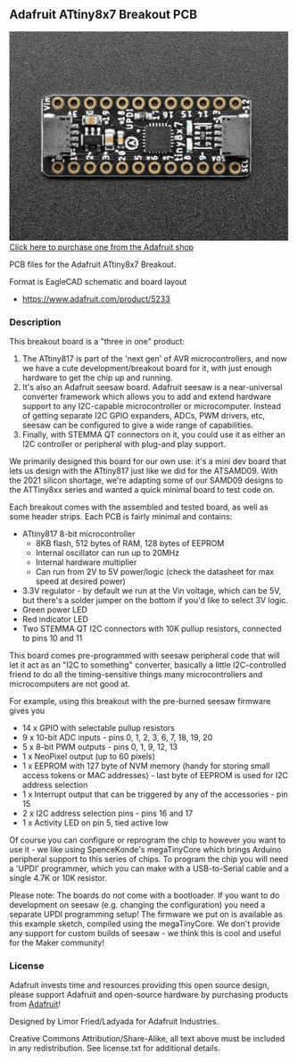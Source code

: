 ## Adafruit ATtiny8x7 Breakout PCB

<a href="http://www.adafruit.com/products/5233"><img src="assets/5233.jpg?raw=true" width="500px"><br/>
Click here to purchase one from the Adafruit shop</a>

PCB files for the Adafruit ATtiny8x7 Breakout. 

Format is EagleCAD schematic and board layout
* https://www.adafruit.com/product/5233

### Description

This breakout board is a "three in one" product:

1. The ATtiny817 is part of the 'next gen' of AVR microcontrollers, and now we have a cute development/breakout board for it, with just enough hardware to get the chip up and running.
2. It's also an Adafruit seesaw board. Adafruit seesaw is a near-universal converter framework which allows you to add and extend hardware support to any I2C-capable microcontroller or microcomputer. Instead of getting separate I2C GPIO expanders, ADCs, PWM drivers, etc, seesaw can be configured to give a wide range of capabilities.
3. Finally, with STEMMA QT connectors on it, you could use it as either an I2C controller or peripheral with plug-and play support.

We primarily designed this board for our own use: it's a mini dev board that lets us design with the ATtiny817 just like we did for the ATSAMD09. With the 2021 silicon shortage, we're adapting some of our SAMD09 designs to the ATTiny8xx series and wanted a quick minimal board to test code on.

Each breakout comes with the assembled and tested board, as well as some header strips. Each PCB is fairly minimal and contains:

* ATtiny817 8-bit microcontroller
    * 8KB flash, 512 bytes of RAM, 128 bytes of EEPROM
    * Internal oscillator can run up to 20MHz
    * Internal hardware multiplier
    * Can run from 2V to 5V power/logic (check the datasheet for max speed at desired power)
* 3.3V regulator - by default we run at the Vin voltage, which can be 5V, but there's a solder jumper on the bottom if you'd like to select 3V logic.
* Green power LED
* Red indicator LED
* Two STEMMA QT I2C connectors with 10K pullup resistors, connected to pins 10 and 11

This board comes pre-programmed with seesaw peripheral code that will let it act as an "I2C to something" converter, basically a little I2C-controlled friend to do all the timing-sensitive things many microcontrollers and microcomputers are not good at.

For example, using this breakout with the pre-burned seesaw firmware gives you

* 14 x GPIO with selectable pullup resistors
* 9 x 10-bit ADC inputs - pins 0, 1, 2, 3, 6, 7, 18, 19, 20
* 5 x 8-bit PWM outputs - pins 0, 1, 9, 12, 13
* 1 x NeoPixel output (up to 60 pixels)
* 1 x EEPROM with 127 byte of NVM memory (handy for storing small access tokens or MAC addresses) - last byte of EEPROM is used for I2C address selection
* 1 x Interrupt output that can be triggered by any of the accessories - pin 15
* 2 x I2C address selection pins - pins 16 and 17
* 1 x Activity LED on pin 5, tied active low

Of course you can configure or reprogram the chip to however you want to use it - we like using SpenceKonde's megaTinyCore which brings Arduino peripheral support to this series of chips. To program the chip you will need a 'UPDI' programmer, which you can make with a USB-to-Serial cable and a single 4.7K or 10K resistor.

Please note: The boards do not come with a bootloader. If you want to do development on seesaw (e.g. changing the configuration) you need a separate UPDI programming setup! The firmware we put on is available as this example sketch, compiled using the megaTinyCore. We don't provide any support for custom builds of seesaw - we think this is cool and useful for the Maker community!

### License

Adafruit invests time and resources providing this open source design, please support Adafruit and open-source hardware by purchasing products from [Adafruit](https://www.adafruit.com)!

Designed by Limor Fried/Ladyada for Adafruit Industries.

Creative Commons Attribution/Share-Alike, all text above must be included in any redistribution. 
See license.txt for additional details.
